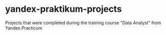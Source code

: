 # yandex-praktikum-projects
Projects that were completed during the training course "Data Analyst" from Yandex.Practicum
